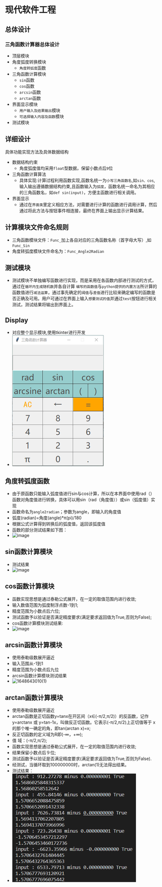 # 现代软件工程
## 总体设计
### 三角函数计算器总体设计

* 顶层模块
 * 角度弧度转换模块
   * `角度转弧度`函数
 * 三角函数计算模块
   * `sin`函数
   * `cos`函数
   * `arcsin`函数
   * `arctan`函数
 * 界面显示模块
   * `用户输入及结果输出`模块
   * `可选择输入内容及函数`模块
 * 测试模块


## 详细设计
具体功能实现方法及具体数据结构
* 数据结构约束
  * 角度弧度值均采用`float`型数据，保留小数点后`9`位
* 三角函数计算算法
  * 具体实现:计算过程利用函数实现,函数名统一为`小写三角函数名`,如`sin、cos`,输入输出遵循数据结构约束,且函数输入为`弧度`，函数名统一命名为其相应的三角函数名，如`def sin(input)`，方便主函数进行相关调用。
* 界面显示
  * 通过在`界面类`里定义相应方法，对需要进行计算的函数进行调用计算，然后通过将此方法与按钮事件相连接，最终在界面上输出显示计算结果。


## 计算模块文件命名规则
* 三角函数模块文件：`Func_`加上各自对应的三角函数名称（首字母大写）,如`Func_Sin`
* 角度转弧度模块文件命名为：`Func_Angle2Radian`


## 测试模块
* 测试模块不单独编写函数进行实现，而是采用在各函数内部进行测试的方式，通过在`循环内生成随机数`并各自计算 `编写的函数值`与`python提供的内置方法`所计算的函数值进行`减法运算`，通过事先确定的`阈值`与`差值`进行比较来确定编写的函数是否正确及可用。用户可通过在界面上输入`想要测试的值`并通过`test`按钮进行相关测试，测试结果将输出到界面上。


## Display
* 对应整个显示模块,使用tkinter进行开发
* ![image](https://github.com/githubmoney/modern-software-engineering-TriFunc/blob/main/Snipaste_2022-04-25_19-19-38.png)


## 角度转弧度函数
* 由于原函数只能输入弧度值进行sin与cos计算，所以在本界面中使用rad（）函数对角度值进行转换，具体可以用sin（rad（角度值））或sin（弧度值）实现
* 函数命名为`angle2radian`；参数为angle，即输入的角度值
* 弧度(radian)=角度(angle)*π(pi)/180
* 根据公式计算得到转换后的弧度值，返回该弧度值
* 函数的部分测试结果如下图：
* ![image](https://user-images.githubusercontent.com/97205517/161012380-5a3e996f-ae68-444f-87c2-6b688e27d814.png)


## sin函数计算模块
* 测试结果
* ![image](https://user-images.githubusercontent.com/57553584/161010282-e7fcc91f-1e0c-4112-af6f-b06c267be64a.png)


## cos函数计算模块
* 函数实现思想是通过泰勒公式展开，在一定的取值范围内进行收敛;
* 输入数值范围为弧度制浮点数-1到1;
* 精度范围为小数点后六位;
* 测试函数予以验证是否满足精度要求(满足要求返回值为True,否则为False);
* cos函数计算模块测试结果:
* ![image](https://user-images.githubusercontent.com/57553584/161010402-b31ba88d-2573-4db8-8a26-1bb4d9049ed2.png)


## arcsin函数计算模块
* 使用泰勒级数展开逼近
* 输入范围从-1到1
* 精度范围为小数点后九位
* arcsin函数计算模块测试结果
* ![1648643010(1)](https://user-images.githubusercontent.com/101335052/160833494-2e083cb4-7c97-41ab-8f5e-c7f8c4571534.png)


## arctan函数计算模块
* 使用泰勒级数展开逼近
* arctan函数是正切函数y=tanx在开区间（x∈(-π/2,π/2)）的反函数，记作y=arctanx 或 y=tan-1x，叫做反正切函数。它表示(-π/2,π/2)上正切值等于 x 的那个唯一确定的角，即tan(arctan x)=x;
* 反正切函数的定义域为R即(-∞，+∞);
* 值 域：(-π/2,π/2);
* 函数实现思想是通过泰勒公式展开，在一定的取值范围内进行收敛;
* 结果保留小数点后９位;
* 测试函数予以验证是否满足精度要求(满足要求返回值为True,否则为False).
* 经测试，当循环取到100000000时，arctan(1)无法得出结果。
* 测试结果：
* ![arctan](https://github.com/yanghaan/picture/blob/main/2.png)
  


